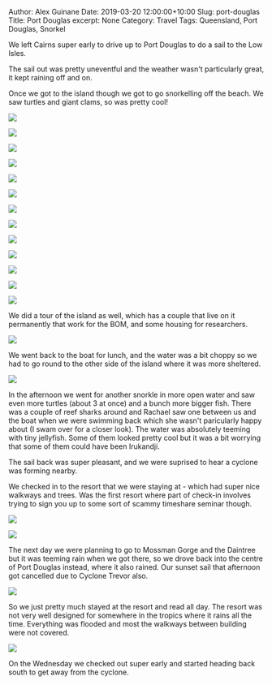 Author: Alex Guinane
Date: 2019-03-20 12:00:00+10:00
Slug: port-douglas
Title: Port Douglas
excerpt: None
Category: Travel
Tags: Queensland, Port Douglas, Snorkel

We left Cairns super early to drive up to Port Douglas to do a sail to the Low Isles.

The sail out was pretty uneventful and the weather wasn't particularly great, it kept raining off and on.

Once we got to the island though we got to go snorkelling off the beach. We saw turtles and giant clams, so was pretty cool!

![](/images/2019/2019-03-20-port-douglas\boat2.JPG "")

![](/images/2019/2019-03-20-port-douglas\snorkel1.JPG "")

![](/images/2019/2019-03-20-port-douglas\snorkel2.jpg "")

![](/images/2019/2019-03-20-port-douglas\snorkel3.jpg "")

![](/images/2019/2019-03-20-port-douglas\snorkel4.jpg "")

![](/images/2019/2019-03-20-port-douglas\snorkel5.jpg "")

![](/images/2019/2019-03-20-port-douglas\snorkel6.jpg "")

![](/images/2019/2019-03-20-port-douglas\snorkel7.jpg "")

![](/images/2019/2019-03-20-port-douglas\snorkel8.jpg "")

![](/images/2019/2019-03-20-port-douglas\snorkel9.jpg "")

![](/images/2019/2019-03-20-port-douglas\snorkel10.jpg "")

![](/images/2019/2019-03-20-port-douglas\snorkel11.jpg "")

![](/images/2019/2019-03-20-port-douglas\snorkel12.jpg "")

We did a tour of the island as well, which has a couple that live on it permanently that work for the BOM, and some housing for researchers.

![](/images/2019/2019-03-20-port-douglas\lighthouse.JPG "")

We went back to the boat for lunch, and the water was a bit choppy so we had to go round to the other side of the island where it was more sheltered.

![](/images/2019/2019-03-20-port-douglas\boat1.JPG "")

In the afternoon we went for another snorkle in more open water and saw even more turtles (about 3 at once) and a bunch more bigger fish.
There was a couple of reef sharks around and Rachael saw one between us and the boat when we were swimming back which she wasn't paricularly happy about (I swam over for a closer look). The water was absolutely teeming with tiny jellyfish. Some of them looked pretty cool but it was a bit worrying that some of them could have been Irukandji.  

The sail back was super pleasant, and we were suprised to hear a cyclone was forming nearby.

We checked in to the resort that we were staying at - which had super nice walkways and trees. Was the first resort where part of check-in involves trying to sign you up to some sort of scammy timeshare seminar though.

![](/images/2019/2019-03-20-port-douglas\resort1.JPG "")

![](/images/2019/2019-03-20-port-douglas\resort2.JPG "")

The next day we were planning to go to Mossman Gorge and the Daintree but it was teeming rain when we got there, so we drove back into the centre of Port Douglas instead, where it also rained. Our sunset sail that afternoon got cancelled due to Cyclone Trevor also.

![](/images/2019/2019-03-20-port-douglas\port-douglas.JPG "")

So we just pretty much stayed at the resort and read all day.
The resort was not very well designed for somewhere in the tropics where it rains all the time.
Everything was flooded and most the walkways between building were not covered.

![](/images/2019/2019-03-20-port-douglas\resort3.JPG "")

On the Wednesday we checked out super early and started heading back south to get away from the cyclone.

